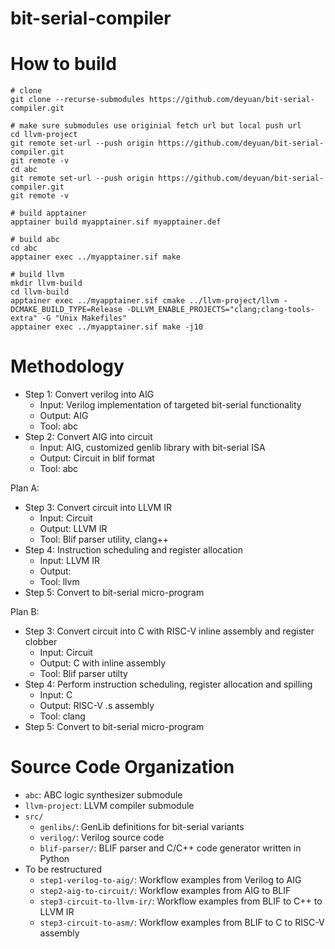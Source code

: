 # bit-serial-compiler

# How to build
```
# clone
git clone --recurse-submodules https://github.com/deyuan/bit-serial-compiler.git

# make sure submodules use originial fetch url but local push url
cd llvm-project
git remote set-url --push origin https://github.com/deyuan/bit-serial-compiler.git
git remote -v
cd abc
git remote set-url --push origin https://github.com/deyuan/bit-serial-compiler.git
git remote -v

# build apptainer
apptainer build myapptainer.sif myapptainer.def

# build abc
cd abc
apptainer exec ../myapptainer.sif make

# build llvm
mkdir llvm-build
cd llvm-build
apptainer exec ../myapptainer.sif cmake ../llvm-project/llvm -DCMAKE_BUILD_TYPE=Release -DLLVM_ENABLE_PROJECTS="clang;clang-tools-extra" -G "Unix Makefiles"
apptainer exec ../myapptainer.sif make -j10

```

# Methodology
* Step 1: Convert verilog into AIG
  * Input: Verilog implementation of targeted bit-serial functionality
  * Output: AIG
  * Tool: abc
* Step 2: Convert AIG into circuit
  * Input: AIG, customized genlib library with bit-serial ISA
  * Output: Circuit in blif format
  * Tool: abc

Plan A:
* Step 3: Convert circuit into LLVM IR
  * Input: Circuit
  * Output: LLVM IR
  * Tool: Blif parser utility, clang++
* Step 4: Instruction scheduling and register allocation
  * Input: LLVM IR
  * Output:
  * Tool: llvm
* Step 5: Convert to bit-serial micro-program

Plan B:
* Step 3: Convert circuit into C with RISC-V inline assembly and register clobber
  * Input: Circuit
  * Output: C with inline assembly
  * Tool: Blif parser utilty
* Step 4: Perform instruction scheduling, register allocation and spilling
  * Input: C
  * Output: RISC-V .s assembly
  * Tool: clang
* Step 5: Convert to bit-serial micro-program

# Source Code Organization
* `abc`: ABC logic synthesizer submodule
* `llvm-project`: LLVM compiler submodule
* `src/`
  * `genlibs/`: GenLib definitions for bit-serial variants
  * `verilog/`: Verilog source code
  * `blif-parser/`: BLIF parser and C/C++ code generator written in Python
* To be restructured
  * `step1-verilog-to-aig/`: Workflow examples from Verilog to AIG
  * `step2-aig-to-circuit/`: Workflow examples from AIG to BLIF
  * `step3-circuit-to-llvm-ir/`: Workflow examples from BLIF to C++ to LLVM IR
  * `step3-circuit-to-asm/`: Workflow examples from BLIF to C to RISC-V assembly

